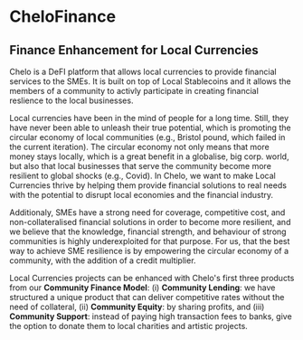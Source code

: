 # CheloFinance
## Finance Enhancement for Local Currencies

Chelo is a DeFI platform that allows local currencies to provide financial services to the SMEs. It is built on top of Local Stablecoins and it allows the members of a community to activly participate in creating financial reslience to the local businesses.

Local currencies have been in the mind of people for a long time. Still, they have never been able to unleash their true potential, which is promoting the circular economy of local communities (e.g., Bristol pound, which failed in the current iteration). The circular economy not only means that more money stays locally, which is a great benefit in a globalise, big corp. world, but also that local businesses that serve the community become more resilient to global shocks (e.g., Covid). In Chelo, we want to make Local Currencies thrive by helping them provide financial solutions to real needs with the potential to disrupt local economies and the financial industry.

Additionaly, SMEs have a strong need for coverage, competitive cost, and non-collateralised financial solutions in order to become more resilient, and we believe that the knowledge, financial strength, and behaviour of strong communities is highly underexploited for that purpose. For us, that the best way to achieve SME resilience is by empowering the circular economy of a community, with the addition of a credit multiplier.

Local Currencies projects can be enhanced with Chelo's first three products from our **Community Finance Model**: (i) **Community Lending**: we have structured a unique product that can deliver competitive rates without the need of collateral, (ii) **Community Equity**: by sharing profits, and (iii) **Community Support**: instead of paying high transaction fees to banks, give the option to donate them to local charities and artistic projects.
